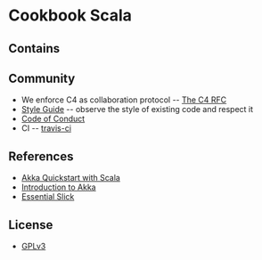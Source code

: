 # Cookbook Scala

## Contains

## Community

- We enforce C4 as collaboration protocol -- [The C4 RFC](https://rfc.zeromq.org/spec:42/C4)
- [Style Guide](STYLE-GUIDE.md) -- observe the style of existing code and respect it
- [Code of Conduct](CODE-OF-CONDUCT.md)
- CI -- [travis-ci](https://travis-ci.com/xieyuheng/cookbook-akka)

## References

- [Akka Quickstart with Scala](https://developer.lightbend.com/guides/akka-quickstart-scala/index.html)
- [Introduction to Akka](https://doc.akka.io/docs/akka/current/guide/introduction.html)
- [Essential Slick](https://books.underscore.io/essential-slick/essential-slick-3.html)

## License

- [GPLv3](LICENSE)
